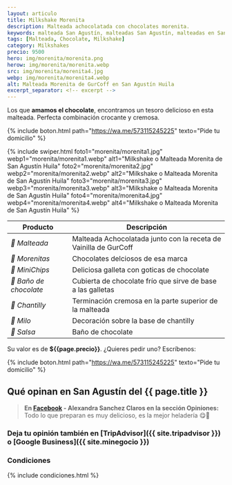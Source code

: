 ```yaml
---
layout: articulo
title: Milkshake Morenita
description: Malteada achocolatada con chocolates morenita.
keywords: malteada San Agustín, malteadas San Agustín, malteadas en San Agustín, malteada San Agustin, malteadas San Agustin
tags: [Malteada, Chocolate, Milkshake]
category: Milkshakes
precio: 9500
hero: img/morenita/morenita.png
herow: img/morenita/morenita.webp
src: img/morenita/morenita4.jpg
webp: img/morenita/morenita4.webp
alt: Malteada Morenita de GurCoff en San Agustín Huila
excerpt_separator: <!-- excerpt -->
---
```

Los que **amamos el chocolate**, encontramos un tesoro delicioso en esta malteada. Perfecta combinación crocante y cremosa.

<!-- excerpt -->

{% include boton.html path="https://wa.me/573115245225" texto="Pide tu domicilio" %}

<!-- Swiper -->
{% include swiper.html foto1="morenita/morenita1.jpg" webp1="morenita/morenita1.webp" alt1="Milkshake o Malteada Morenita de San Agustín Huila" foto2="morenita/morenita2.jpg" webp2="morenita/morenita2.webp" alt2="Milkshake o Malteada Morenita de San Agustín Huila" foto3="morenita/morenita3.jpg" webp3="morenita/morenita3.webp" alt3="Milkshake o Malteada Morenita de San Agustín Huila" foto4="morenita/morenita4.jpg" webp4="morenita/morenita4.webp" alt4="Milkshake o Malteada Morenita de San Agustín Huila" %}

| Producto | Descripción |
| ----------- | ------ |
| *🥤 Malteada* | Malteada Achocolatada junto con la receta de Vainilla de GurCoff |
| *🍫 Morenitas* | Chocolates delciosos de esa marca |
| *🍪 MiniChips* | Deliciosa galleta con goticas de chocolate |
| *🍫 Baño de chocolate* | Cubierta de chocolate frío que sirve de base a las galletas |
| *🧁 Chantilly* | Terminación cremosa en la parte superior de la malteada |
| *🍫 Milo* | Decoración sobre la base de chantilly |
| *🍫 Salsa* | Baño de chocolate |

Su valor es de **${{page.precio}}**. ¿Quieres pedir uno? Escríbenos:

{% include boton.html path="https://wa.me/573115245225" texto="Pide tu domicilio" %}

## Qué opinan en San Agustín del {{ page.title }}

> **En [Facebook]({{site.facebook}}) - Alexandra Sanchez Claros en la sección Opiniones:** Todo lo que preparan es muy delicioso, es la mejor heladería 😋🤤

### Deja tu opinión también en [TripAdvisor]({{ site.tripadvisor }}) o [Google Business]({{ site.minegocio }})

### Condiciones

{% include condiciones.html %}
